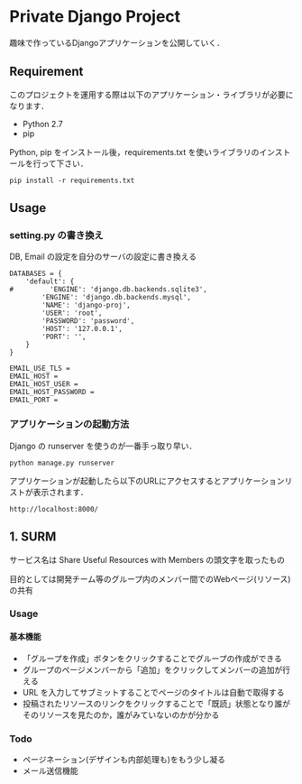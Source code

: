 # Private Django Project

趣味で作っているDjangoアプリケーションを公開していく．

## Requirement

このプロジェクトを運用する際は以下のアプリケーション・ライブラリが必要になります．

- Python 2.7
- pip

Python, pip をインストール後，requirements.txt を使いライブラリのインストールを行って下さい．

    pip install -r requirements.txt

## Usage

### setting.py の書き換え

DB, Email の設定を自分のサーバの設定に書き換える

    DATABASES = {
        'default': {
    #         'ENGINE': 'django.db.backends.sqlite3',
            'ENGINE': 'django.db.backends.mysql',
            'NAME': 'django-proj',
            'USER': 'root',
            'PASSWORD': 'password',
            'HOST': '127.0.0.1',
            'PORT': '',
        }
    }

    EMAIL_USE_TLS = 
    EMAIL_HOST = 
    EMAIL_HOST_USER = 
    EMAIL_HOST_PASSWORD = 
    EMAIL_PORT = 

### アプリケーションの起動方法

Django の runserver を使うのが一番手っ取り早い．

    python manage.py runserver

アプリケーションが起動したら以下のURLにアクセスするとアプリケーションリストが表示されます．

    http://localhost:8000/

## 1. SURM

サービス名は Share Useful Resources with Members の頭文字を取ったもの

目的としては開発チーム等のグループ内のメンバー間でのWebページ(リソース)の共有

### Usage

#### 基本機能

- 「グループを作成」ボタンをクリックすることでグループの作成ができる
- グループのページメンバーから「追加」をクリックしてメンバーの追加が行える
- URL を入力してサブミットすることでページのタイトルは自動で取得する
- 投稿されたリソースのリンクをクリックすることで「既読」状態となり誰がそのリソースを見たのか，誰がみていないのかが分かる

### Todo

- ページネーション(デザインも内部処理も)をもう少し凝る
- メール送信機能
